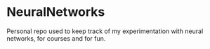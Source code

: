 NeuralNetworks
==============

Personal repo used to keep track of my experimentation with neural networks, for courses and for fun.
